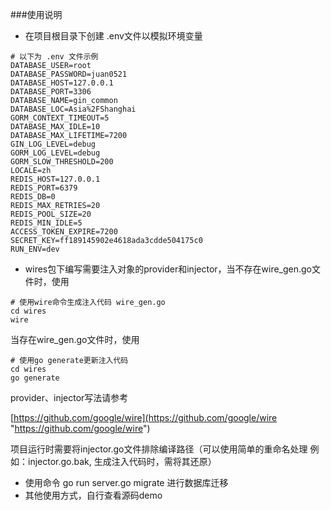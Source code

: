 ###使用说明
+ 在项目根目录下创建 .env文件以模拟环境变量
```shell script
# 以下为 .env 文件示例
DATABASE_USER=root
DATABASE_PASSWORD=juan0521
DATABASE_HOST=127.0.0.1
DATABASE_PORT=3306
DATABASE_NAME=gin_common
DATABASE_LOC=Asia%2FShanghai
GORM_CONTEXT_TIMEOUT=5
DATABASE_MAX_IDLE=10
DATABASE_MAX_LIFETIME=7200
GIN_LOG_LEVEL=debug
GORM_LOG_LEVEL=debug
GORM_SLOW_THRESHOLD=200
LOCALE=zh
REDIS_HOST=127.0.0.1
REDIS_PORT=6379
REDIS_DB=0
REDIS_MAX_RETRIES=20
REDIS_POOL_SIZE=20
REDIS_MIN_IDLE=5
ACCESS_TOKEN_EXPIRE=7200
SECRET_KEY=ff189145902e4618ada3cdde504175c0
RUN_ENV=dev
```
+ wires包下编写需要注入对象的provider和injector，当不存在wire_gen.go文件时，使用
```
# 使用wire命令生成注入代码 wire_gen.go
cd wires
wire
```
当存在wire_gen.go文件时，使用
```
# 使用go generate更新注入代码
cd wires
go generate
```
provider、injector写法请参考

[https://github.com/google/wire](https://github.com/google/wire "https://github.com/google/wire")

项目运行时需要将injector.go文件排除编译路径（可以使用简单的重命名处理 例如：injector.go.bak, 生成注入代码时，需将其还原）

+ 使用命令 go run server.go migrate 进行数据库迁移
+ 其他使用方式，自行查看源码demo

